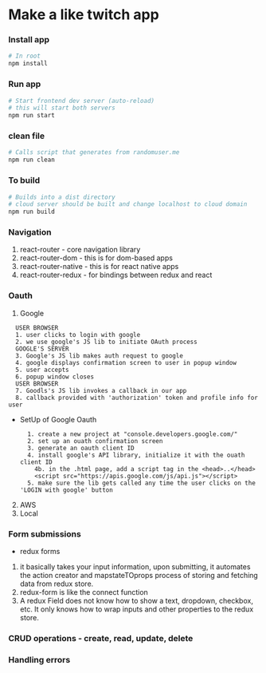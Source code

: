 # Make a like twitch app

### Install app

  ```sh
  # In root
  npm install
  ```
  ### Run app

  ```sh
  # Start frontend dev server (auto-reload)
  # this will start both servers
  npm run start
  ```
  ### clean file

  ```sh
  # Calls script that generates from randomuser.me
  npm run clean
  ```

  ### To build 

  ```sh
  # Builds into a dist directory
  # cloud server should be built and change localhost to cloud domain
  npm run build
  ```

### Navigation
  1. react-router
    - core navigation library
  2. react-router-dom
    - this is for dom-based apps
  3. react-router-native
    - this is for react native apps
  4. react-router-redux
    - for bindings between redux and react

### Oauth
1. Google
```
  USER BROWSER
  1. user clicks to login with google
  2. we use google's JS lib to initiate OAuth process
  GOOGLE'S SERVER
  3. Google's JS lib makes auth request to google
  4. google displays confirmation screen to user in popup window
  5. user accepts
  6. popup window closes
  USER BROWSER
  7. Goodls's JS lib invokes a callback in our app
  8. callback provided with 'authorization' token and profile info for user
```
- SetUp of Google Oauth
  ```
    1. create a new project at "console.developers.google.com/"
    2. set up an ouath confirmation screen
    3. generate an oauth client ID
    4. install google's API library, initialize it with the ouath client ID
      4b. in the .html page, add a script tag in the <head>..</head>
      <script src="https://apis.google.com/js/api.js"></script>
    5. make sure the lib gets called any time the user clicks on the 'LOGIN with google' button
  ```
2. AWS 
3. Local

### Form submissions
 * redux forms
  1. it basically takes your input information, upon submitting, it automates the action creator and 
    mapstateTOprops process of storing and fetching data from redux store.
  2. redux-form is like the connect function
  3. A redux Field does not know how to show a text, dropdown, checkbox, etc. It only knows how to wrap
    inputs and other properties to the redux store.
### CRUD operations - create, read, update, delete

### Handling errors